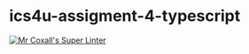# ics4u-assigment-4-typescript

[![Mr Coxall's Super Linter](https://github.com/Igor-Zhelezniak-1/ics4u-assigment-4-typescript/workflows/Mr%20Coxall's%20Super%20Linter/badge.svg)](https://github.com/Igor-Zhelezniak-1/ics4u-assigment-4-typescript/actions/)
